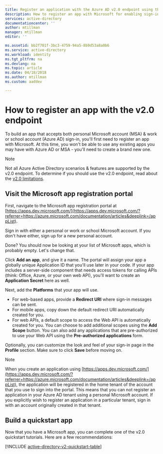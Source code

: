 ```yaml
---
title: Register an application with the Azure AD v2.0 endpoint using the portal | Microsoft Docs
description: How to register an app with Microsoft for enabling sign-in and accessing Microsoft services using the v2.0 endpoint
services: active-directory
documentationcenter: ''
author: mtillman
manager: mtillman
editor: ''

ms.assetid: bb2f701f-3bc3-4759-94a5-8b9d53a8a0b6
ms.service: active-directory
ms.workload: identity
ms.tgt_pltfrm: na
ms.devlang: na
ms.topic: article
ms.date: 04/18/2018
ms.author: mtillman
ms.custom: aaddev

---
```

# How to register an app with the v2.0 endpoint
To build an app that accepts both personal Microsoft account (MSA) & work or school account (Azure AD) sign-in, you'll first need to register an app with Microsoft. At this time, you won't be able to use any existing apps you may have with Azure AD or MSA - you'll need to create a brand new one.

> [!NOTE]
> Not all Azure Active Directory scenarios & features are supported by the v2.0 endpoint. To determine if you should use the v2.0 endpoint, read about the [v2.0 limitations](active-directory-v2-limitations.md).


## Visit the Microsoft app registration portal
First, navigate to the Microsoft app registration portal at [https://apps.dev.microsoft.com/](https://apps.dev.microsoft.com/?referrer=https://azure.microsoft.com/documentation/articles&deeplink=/appList). 

Sign in with either a personal or work or school Microsoft account. If you don't have either, sign up for a new personal account.

Done? You should now be looking at your list of Microsoft apps, which is probably empty. Let's change that.

Click **Add an app**, and give it a name.  The portal will assign your app a globally unique Application ID that you'll use later in your code.  If your app includes a server-side component that needs access tokens for calling APIs (think: Office, Azure, or your own web API), you'll want to create an **Application Secret** here as well.

Next, add the **Platforms** that your app will use.

* For web-based apps, provide a **Redirect URI** where sign-in messages can be sent.
* For mobile apps, copy down the default redirect URI automatically created for you.
* For web APIs, a default scope to access the Web API is automatically created for you. You can choose to add additional scopes using the **Add Scope** button. You can also add any applications that are pre-authorized to use your Web API using the **Pre-authorized applications** form. 

Optionally, you can customize the look and feel of your sign-in page in the **Profile** section. Make sure to click **Save** before moving on.

> [!NOTE]
> When you create an application using [https://apps.dev.microsoft.com/](https://apps.dev.microsoft.com/?referrer=https://azure.microsoft.com/documentation/articles&deeplink=/appList), the application will be registered in the home tenant of the account that you use to sign into the portal. This means that you can not register an application in your Azure AD tenant using a personal Microsoft account. If you explicitly wish to register an application in a particular tenant, sign in with an account originally created in that tenant.


## Build a quickstart app
Now that you have a Microsoft app, you can complete one of the v2.0 quickstart tutorials.  Here are a few recommendations:

[!INCLUDE [active-directory-v2-quickstart-table](../../../includes/active-directory-v2-quickstart-table.md)]

